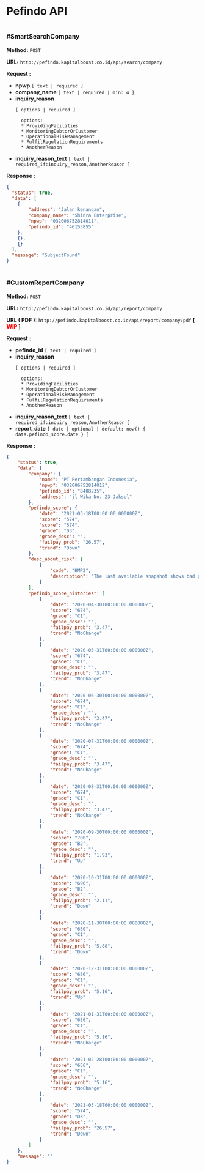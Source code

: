 # Pefindo API

#

### #SmartSearchCompany
**Method:** `POST`

**URL:** `http://pefindo.kapitalboost.co.id/api/search/company`

**Request :**

- **npwp** 
`[ text | required ] `
- **company_name** 
`[ text | required | min: 4 ]`,
- **inquiry_reason** 
  ```
  [ options | required ]

    options:
    * ProvidingFacilities
    * MonitoringDebtorOrCustomer
    * OperationalRiskManagement
    * FulfilRegulationRequirements
    * AnotherReason
  ```
- **inquiry_reason_text** 
`[ text | required_if:inquiry_reason,AnotherReason ]`

**Response :**
```JSON
{
  "status": true,
  "data": [
    {
        "address": "Jalan kenangan",
        "company_name": "Shinra Enterprise",
        "npwp": "032006752814011",
        "pefindo_id": "46153855"
    },
    {},
    {}
  ],
  "message": "SubjectFound"
}
```
#
#
### #CustomReportCompany
**Method:** `POST`

**URL:** `http://pefindo.kapitalboost.co.id/api/report/company`

**URL ( PDF ):** `http://pefindo.kapitalboost.co.id/api/report/company/pdf` **[ <span style="color:red; font-weight: bolder;">WIP</span> ]**

**Request :**
- **pefindo_id**
`[ text | required ] `
- **inquiry_reason** 
  ```
  [ options | required ]

    options:
    * ProvidingFacilities
    * MonitoringDebtorOrCustomer
    * OperationalRiskManagement
    * FulfilRegulationRequirements
    * AnotherReason
  ```
- **inquiry_reason_text** 
`[ text | required_if:inquiry_reason,AnotherReason ]`
- **report_date** 
`[ date | optional | default: now() { data.pefindo_score.date } ]`

**Response :**
```JSON
{
    "status": true,
    "data": {
        "company": {
            "name": "PT Pertambangan Indonesia",
            "npwp": "032006752814012",
            "pefindo_id": "8408235",
            "address": "jl Wika No. 23 Jaksel"
        },
        "pefindo_score": {
            "date": "2021-03-18T00:00:00.000000Z",
            "score": "574",
            "score": "574",
            "grade": "D3",
            "grade_desc": "",
            "failpay_prob": "26.57",
            "trend": "Down"
        },
        "desc_about_risk": [
            {
                "code": "HMP2",
                "description": "The last available snapshot shows bad payment behaviour"
            }
        ],
        "pefindo_score_histories": [
            {
                "date": "2020-04-30T00:00:00.000000Z",
                "score": "674",
                "grade": "C1",
                "grade_desc": "",
                "failpay_prob": "3.47",
                "trend": "NoChange"
            },
            {
                "date": "2020-05-31T00:00:00.000000Z",
                "score": "674",
                "grade": "C1",
                "grade_desc": "",
                "failpay_prob": "3.47",
                "trend": "NoChange"
            },
            {
                "date": "2020-06-30T00:00:00.000000Z",
                "score": "674",
                "grade": "C1",
                "grade_desc": "",
                "failpay_prob": "3.47",
                "trend": "NoChange"
            },
            {
                "date": "2020-07-31T00:00:00.000000Z",
                "score": "674",
                "grade": "C1",
                "grade_desc": "",
                "failpay_prob": "3.47",
                "trend": "NoChange"
            },
            {
                "date": "2020-08-31T00:00:00.000000Z",
                "score": "674",
                "grade": "C1",
                "grade_desc": "",
                "failpay_prob": "3.47",
                "trend": "NoChange"
            },
            {
                "date": "2020-09-30T00:00:00.000000Z",
                "score": "700",
                "grade": "B2",
                "grade_desc": "",
                "failpay_prob": "1.93",
                "trend": "Up"
            },
            {
                "date": "2020-10-31T00:00:00.000000Z",
                "score": "696",
                "grade": "B2",
                "grade_desc": "",
                "failpay_prob": "2.11",
                "trend": "Down"
            },
            {
                "date": "2020-11-30T00:00:00.000000Z",
                "score": "650",
                "grade": "C1",
                "grade_desc": "",
                "failpay_prob": "5.88",
                "trend": "Down"
            },
            {
                "date": "2020-12-31T00:00:00.000000Z",
                "score": "656",
                "grade": "C1",
                "grade_desc": "",
                "failpay_prob": "5.16",
                "trend": "Up"
            },
            {
                "date": "2021-01-31T00:00:00.000000Z",
                "score": "656",
                "grade": "C1",
                "grade_desc": "",
                "failpay_prob": "5.16",
                "trend": "NoChange"
            },
            {
                "date": "2021-02-28T00:00:00.000000Z",
                "score": "656",
                "grade": "C1",
                "grade_desc": "",
                "failpay_prob": "5.16",
                "trend": "NoChange"
            },
            {
                "date": "2021-03-18T00:00:00.000000Z",
                "score": "574",
                "grade": "D3",
                "grade_desc": "",
                "failpay_prob": "26.57",
                "trend": "Down"
            }
        ]
    },
    "message": ""
}
```

